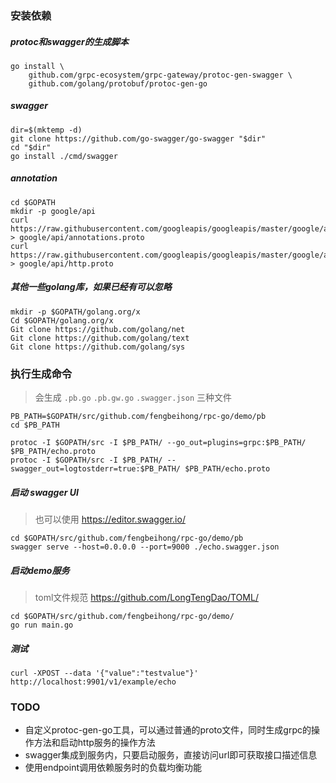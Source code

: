 ### 安装依赖

##### protoc和swagger的生成脚本
```
go install \
    github.com/grpc-ecosystem/grpc-gateway/protoc-gen-swagger \
    github.com/golang/protobuf/protoc-gen-go
```

##### swagger
```
dir=$(mktemp -d) 
git clone https://github.com/go-swagger/go-swagger "$dir" 
cd "$dir"
go install ./cmd/swagger
```

##### annotation
```
cd $GOPATH
mkdir -p google/api    
curl https://raw.githubusercontent.com/googleapis/googleapis/master/google/api/annotations.proto > google/api/annotations.proto     
curl https://raw.githubusercontent.com/googleapis/googleapis/master/google/api/http.proto > google/api/http.proto
```

##### 其他一些golang库，如果已经有可以忽略
```
mkdir -p $GOPATH/golang.org/x
Cd $GOPATH/golang.org/x
Git clone https://github.com/golang/net
Git clone https://github.com/golang/text
Git clone https://github.com/golang/sys
```

### 执行生成命令
> 会生成 `.pb.go` `.pb.gw.go` `.swagger.json` 三种文件
```
PB_PATH=$GOPATH/src/github.com/fengbeihong/rpc-go/demo/pb
cd $PB_PATH

protoc -I $GOPATH/src -I $PB_PATH/ --go_out=plugins=grpc:$PB_PATH/ $PB_PATH/echo.proto
protoc -I $GOPATH/src -I $PB_PATH/ --swagger_out=logtostderr=true:$PB_PATH/ $PB_PATH/echo.proto
```

##### 启动 swagger UI

> 也可以使用 https://editor.swagger.io/

```
cd $GOPATH/src/github.com/fengbeihong/rpc-go/demo/pb
swagger serve --host=0.0.0.0 --port=9000 ./echo.swagger.json
```

##### 启动demo服务
> toml文件规范 https://github.com/LongTengDao/TOML/
```
cd $GOPATH/src/github.com/fengbeihong/rpc-go/demo/
go run main.go
```

##### 测试
```
curl -XPOST --data '{"value":"testvalue"}' http://localhost:9901/v1/example/echo
```

### TODO
- 自定义protoc-gen-go工具，可以通过普通的proto文件，同时生成grpc的操作方法和启动http服务的操作方法
- swagger集成到服务内，只要启动服务，直接访问url即可获取接口描述信息
- 使用endpoint调用依赖服务时的负载均衡功能